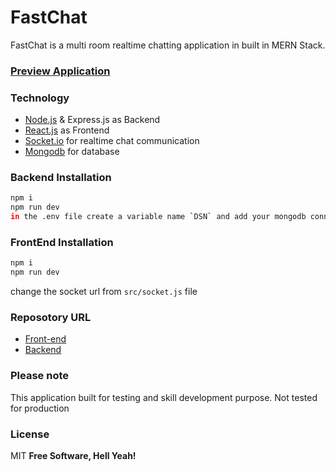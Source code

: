 # FastChat

FastChat is a multi room realtime chatting application in built in MERN Stack.

### [Preview Application](https://nodejs.org/)

### Technology

-   [Node.js](https://nodejs.org/) & Express.js as Backend
-   [React.js](https://react.dev/) as Frontend
-   [Socket.io](https://socket.io/) for realtime chat communication
-   [Mongodb](https://www.mongodb.com/) for database

### Backend Installation

```sh
npm i
npm run dev
in the .env file create a variable name `DSN` and add your mongodb connection String there
```

### FrontEnd Installation

```sh
npm i
npm run dev
```

change the socket url from `src/socket.js` file

### Reposotory URL

-   [Front-end](https://github.com/coder618/fastchat-front-end)
-   [Backend](https://github.com/coder618/fastchat-backend/)

### Please note

This application built for testing and skill development purpose. Not tested for production

### License

MIT
**Free Software, Hell Yeah!**
